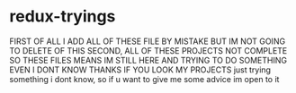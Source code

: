 # redux-tryings
FIRST OF ALL I ADD ALL OF THESE FILE BY MISTAKE BUT IM NOT GOING TO DELETE OF THIS
SECOND, ALL OF THESE PROJECTS NOT COMPLETE SO THESE FILES MEANS IM STILL HERE AND TRYING TO DO SOMETHING EVEN I DONT KNOW
THANKS IF YOU LOOK MY PROJECTS 
just trying something i dont know, so if u want to give me some advice im open to it 
